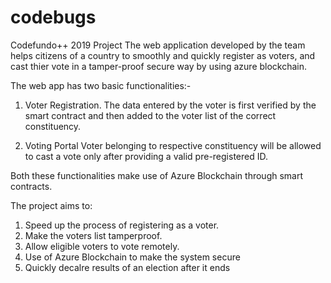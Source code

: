 # codebugs
Codefundo++ 2019 Project
The web application developed by the team helps citizens of a country to smoothly and quickly register as voters, and cast thier vote in a tamper-proof secure way by using azure blockchain.

The web app has two basic functionalities:-

1. Voter Registration.
	 The data entered by the voter is first verified by the smart contract and then added to the 	voter list of the correct constituency.
   
2. Voting Portal
	 Voter belonging to respective constituency will be allowed to cast a vote only after providing a valid pre-registered ID.

Both these functionalities make use of Azure Blockchain through smart contracts.

The project aims to:
1. Speed up the process of registering as a voter.
2. Make the voters list tamperproof.
3. Allow eligible voters to vote remotely.
4. Use of Azure Blockchain to make the system secure
5. Quickly decalre results of an election after it ends
